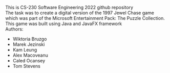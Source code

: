 This is CS-230 Software Engineering 2022 github repository
<br />The task was to create a digital version of the 1997 Jewel Chase game which was part of the Microsoft Entertainment Pack: The Puzzle Collection.
<br />This game was built using Java and JavaFX framework
<br />Authors:
<ul>
  <li>Wiktoria Bruzgo</li>
  <li>Marek Jezinski</li>
  <li>Kam Leung</li>
  <li>Alex Macoveanu</li>
  <li>Caled Ocansey</li>
  <li>Tom Stevens</li>
</ul>
